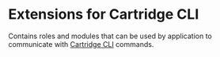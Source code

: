 # Extensions for Cartridge CLI

Contains roles and modules that can be used by application to
communicate with [Cartridge CLI](https://github.com/tarantool/cartridge-cli)
commands.
